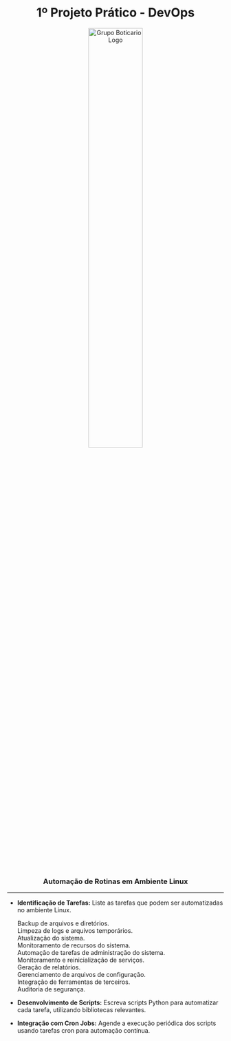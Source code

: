 <div  align="center">
<h1> 1º Projeto Prático - DevOps </h1>
<img src="https://cdn2.gnarususercontent.com.br/1/901407/4f1c6bc4-e335-4aec-b534-8b49ac3df6f2.jpg" alt="Grupo Boticario Logo"  width="50%"/>
<h3>Automação de Rotinas em Ambiente Linux</h3>
</div>

--- 

* **Identificação de Tarefas:** Liste as tarefas que podem ser automatizadas no ambiente Linux.

    Backup de arquivos e diretórios.<br>
    Limpeza de logs e arquivos temporários.<br>
    Atualização do sistema.<br>
    Monitoramento de recursos do sistema.<br>
    Automação de tarefas de administração do sistema.<br>
    Monitoramento e reinicialização de serviços.<br>
    Geração de relatórios.<br>
    Gerenciamento de arquivos de configuração.<br>
    Integração de ferramentas de terceiros.<br>
    Auditoria de segurança.<br>

* **Desenvolvimento de Scripts:** Escreva scripts Python para automatizar cada tarefa, utilizando bibliotecas relevantes.

* **Integração com Cron Jobs:** Agende a execução periódica dos scripts usando tarefas cron para automação contínua.